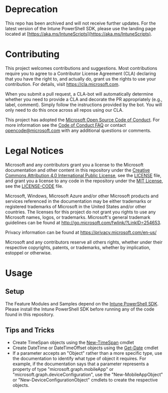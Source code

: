 # Deprecation
This repo has been archived and will not receive further updates. For the latest version of the Intune PowerShell SDK, 
please use the landing page located at [https://aka.ms/IntuneScripts](https://aka.ms/IntuneScripts).

# Contributing
This project welcomes contributions and suggestions.  Most contributions require you to agree to a
Contributor License Agreement (CLA) declaring that you have the right to, and actually do, grant us
the rights to use your contribution. For details, visit https://cla.microsoft.com.

When you submit a pull request, a CLA-bot will automatically determine whether you need to provide
a CLA and decorate the PR appropriately (e.g., label, comment). Simply follow the instructions
provided by the bot. You will only need to do this once across all repos using our CLA.

This project has adopted the [Microsoft Open Source Code of Conduct](https://opensource.microsoft.com/codeofconduct/).
For more information see the [Code of Conduct FAQ](https://opensource.microsoft.com/codeofconduct/faq/) or
contact [opencode@microsoft.com](mailto:opencode@microsoft.com) with any additional questions or comments.

# Legal Notices
Microsoft and any contributors grant you a license to the Microsoft documentation and other content
in this repository under the [Creative Commons Attribution 4.0 International Public License](https://creativecommons.org/licenses/by/4.0/legalcode),
see the [LICENSE](LICENSE) file, and grant you a license to any code in the repository under the [MIT License](https://opensource.org/licenses/MIT), see the
[LICENSE-CODE](LICENSE-CODE) file.

Microsoft, Windows, Microsoft Azure and/or other Microsoft products and services referenced in the documentation
may be either trademarks or registered trademarks of Microsoft in the United States and/or other countries.
The licenses for this project do not grant you rights to use any Microsoft names, logos, or trademarks.
Microsoft's general trademark guidelines can be found at http://go.microsoft.com/fwlink/?LinkID=254653.

Privacy information can be found at https://privacy.microsoft.com/en-us/

Microsoft and any contributors reserve all others rights, whether under their respective copyrights, patents,
or trademarks, whether by implication, estoppel or otherwise.

# Usage
## Setup
The Feature Modules and Samples depend on the [Intune PowerShell SDK](https://github.com/Microsoft/Intune-PowerShell-SDK).  Please install the Intune PowerShell SDK before running any of the code found in this repository.

## Tips and Tricks
 - Create TimeSpan objects using the [New-TimeSpan](https://docs.microsoft.com/en-us/powershell/module/microsoft.powershell.utility/new-timespan?view=powershell-6) cmdlet
 - Create DateTime or DateTimeOffset objects using the [Get-Date](https://docs.microsoft.com/en-us/powershell/module/Microsoft.PowerShell.Utility/Get-Date?view=powershell-6) cmdlet
 - If a parameter accepts an "Object" rather than a more specific type, use the documentation to identify what type of object it requires.  For example, if the documentation says that a parameter represents a property of type "microsoft.graph.mobileApp" or "microsoft.graph.deviceConfiguration", use the "New-MobileAppObject" or "New-DeviceConfigurationObject" cmdlets to create the respective objects.
